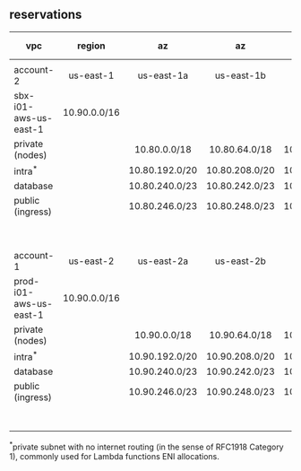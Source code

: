 ## reservations
| vpc                     | region          | az                | az                | az                | total IPs |
|-------------------------|:---------------:|:-----------------:|:-----------------:|:-----------------:|:---------:|
|                         |                 |                   |                   |                   |           |
| account-2               | us-east-1       | us-east-1a        |   us-east-1b      |  us-east-1c       |           |
| sbx-i01-aws-us-east-1   | 10.90.0.0/16    |                   |                   |                   |           |
| private  (nodes)        |                 | 10.80.0.0/18      | 10.80.64.0/18     | 10.80.128.0/18    | 49,146    |
| intra<sup>*</sup>       |                 | 10.80.192.0/20    | 10.80.208.0/20    | 10.80.224.0/20    | 12,282    |
| database                |                 | 10.80.240.0/23    | 10.80.242.0/23    | 10.80.244.0/23    | 1,530     |
| public   (ingress)      |                 | 10.80.246.0/23    | 10.80.248.0/23    | 10.80.250.0/23    | 1,530     |
|                         |                 |                   |                   | unallocated addr  | 1047      |
|                         |                 |                   |                   |                   |           |
| account-1               | us-east-2       | us-east-2a        |   us-east-2b      |  us-east-2c       |           |
| prod-i01-aws-us-east-1  | 10.90.0.0/16    |                   |                   |                   |           |
| private (nodes)         |                 | 10.90.0.0/18      | 10.90.64.0/18     | 10.90.128.0/18    | 49,146    |
| intra<sup>*</sup>       |                 | 10.90.192.0/20    | 10.90.208.0/20    | 10.90.224.0/20    | 12,282    |
| database                |                 | 10.90.240.0/23    | 10.90.242.0/23    | 10.90.244.0/23    | 1,530     |
| public   (ingress)      |                 | 10.90.246.0/23    | 10.90.248.0/23    | 10.90.250.0/23    | 1,530     |
|                         |                 |                   |                   | unallocated addr  | 1047      |

<sup>*</sup>private subnet with no internet routing (in the sense of RFC1918 Category 1), commonly used for Lambda functions ENI allocations.
